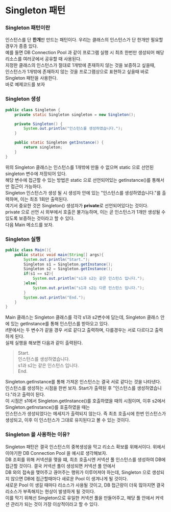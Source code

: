 # Singleton 패턴

### Singleton 패턴이란
인스턴스를 단 **한개**만 만드는 패턴이다. 우리는 클래스의 인스턴스가 단 한개만 필요할 경우가 종종 있다.\
예를 들면 DB Connection Pool 과 같이 프로그램 실행 시 최초 한번만 생성되어 해당 리소스를 여러곳에서 공유할 때 사용된다.\
지정한 클래스의 인스턴스가 절대로 1개밖에 존재하지 않는 것을 보증하고 싶을때,\
인스턴스가 1개밖에 존재하지 않는 것을 프로그램상으로 표현하고 싶을때 바로 Singleton 패턴을 사용한다.\
바로 예제코드를 보자

### Singleton 생성

```java
public class Singleton {
    private static Singleton singleton = new Singleton();

    private Singleton() {
        System.out.println("인스턴스를 생성하였습니다.");
    }

    public static Singleton getInstance() {
        return singleton;
    }
}
```
위의 Singleton 클래스는 인스턴스를 1개밖에 만들 수 없으며 static 으로 선언된 singleton 변수에 저장되어 있다.\
해당 변수에 접근할 수 있는 방법은 static 으로 선언되어있는 getInstance()를 통해서만 접근이 가능하다.\
Singleton 인스턴스가 생성 될 시 생성자 안에 있는 "인스턴스를 생성하였습니다."를 출력하며, 이는 최초 1회만 출력된다.\
여기서 중요한 것은 Singleton() 생성자가 **private**로 선언되어있다는 것이다.\
private 으로 선언 시 외부에서 호출은 불가능하며, 이는 곧 인스턴스가 1개만 생성될 수 있도록 보증하는 것이라고 할 수 있다.\
다음 Main 메소드를 보자.

### Singleton 실행
```java
public class Main(){
    public static void main(String[] args){
        System.out.println("Start.");
        Singleton s1 = Singleton.getInstance();
        Singleton s2 = Singleton.getInstance();
        if(s1 == s2){
            System.out.println("s1과 s2는 같은 인스턴스 입니다.");
        }else{
            System.out.println("s1과 s2는 다른 인스턴스 입니다.");
        }
        System.out.println("End.");
    }
}
```
Main 클래스는 Singleton 클래스를 각각 s1과 s2변수에 담는데, Singleton 클래스 안에 있는 getInstance를 통해 인스턴스를 받아오고 있다.\
if문에서는 두 변수가 같을 경우 서로 같다고 출력하며, 다를경우는 서로 다르다고 출력하게 된다.\
실제 실행을 해보면 다음과 같이 출력된다.
> Start.\
> 인스턴스를 생성하였습니다.\
> s1과 s2는 같은 인스턴스 입니다.\
> End.

Singleton.getInstance를 통해 가져온 인스턴스는 결국 서로 같다는 것을 나타낸다.\
인스턴스를 생성하는 시점을 한번 보자. Start가 출력된 후 "인스턴스를 생성하였습니다."라고 출력이 된다.\
이 시점은 s1에서 Singleton.getInstance()를 호출하였을 때의 시점이며, 이후 s2에서 Singleton.getInstance()를 호출하였을 때는\
인스턴스가 생성되었다는 메세지가 출력되지 않는다. 즉 최초 호출시에 한번 인스턴스가 생성되고, 이후 이 인스턴스가 그대로 유지된다고 볼 수 있는 것이다.

### Singleton 을 사용하는 이유?
Singleton 패턴은 결국 인스턴스의 중복생성을 막고 리소스 확보를 위해서이다. 위에서 이야기한 DB Connection Pool 을 예시로 생각해보자.\
DB 조회를 위해 커넥션을 맺을 떄, 최초 호출시엔 커넥션 풀 인스턴스를 생성하여 DB에 접근할 것이다. 결국 커넥션 풀이 생성되면 커넥션 풀 안에서\
DB 와의 접속을 맺어주고 끊어주는 행위가 이루어져야 하는데, Singleton 으로 생성되지 않으면 DB에 접근할때마다 새로운 Pool 이 생겨나게 될 것이다.\
새로운 Pool 이 생길 때마다 리소스가 사용될 것이고, DB 접근량이 더욱 많아지면 결국 리소스가 부족해지는 현상이 발생하게 될 것이다.\
이를 막기 위해선 Singleton으로 유일한 커넥션 풀을 만들어주고, 해당 풀 안에서 커넥션 관리가 되는 것이 가장 이상적이라고 할 수 있다.